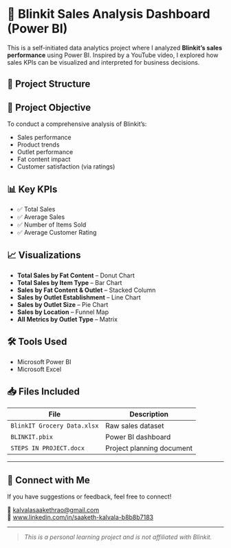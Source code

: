# 🛒 Blinkit Sales Analysis Dashboard (Power BI)

This is a self-initiated data analytics project where I analyzed **Blinkit’s sales performance** using Power BI. Inspired by a YouTube video, I explored how sales KPIs can be visualized and interpreted for business decisions.

## 📁 Project Structure


## 📌 Project Objective

To conduct a comprehensive analysis of Blinkit’s:

- Sales performance
- Product trends
- Outlet performance
- Fat content impact
- Customer satisfaction (via ratings)

## 📊 Key KPIs

- ✅ Total Sales  
- ✅ Average Sales  
- ✅ Number of Items Sold  
- ✅ Average Customer Rating  

## 📈 Visualizations

- **Total Sales by Fat Content** – Donut Chart  
- **Total Sales by Item Type** – Bar Chart  
- **Sales by Fat Content & Outlet** – Stacked Column  
- **Sales by Outlet Establishment** – Line Chart  
- **Sales by Outlet Size** – Pie Chart  
- **Sales by Location** – Funnel Map  
- **All Metrics by Outlet Type** – Matrix

## 🛠 Tools Used

- Microsoft Power BI  
- Microsoft Excel  

## 📥 Files Included

| File | Description |
|------|-------------|
| `BlinkIT Grocery Data.xlsx` | Raw sales dataset |
| `BLINKIT.pbix`             | Power BI dashboard |
| `STEPS IN PROJECT.docx`    | Project planning document |

---

## 🔗 Connect with Me

If you have suggestions or feedback, feel free to connect!

📧 kalvalasaakethrao@gmail.com  
📌 www.linkedin.com/in/saaketh-kalvala-b8b8b7183

---

> *This is a personal learning project and is not affiliated with Blinkit.*
